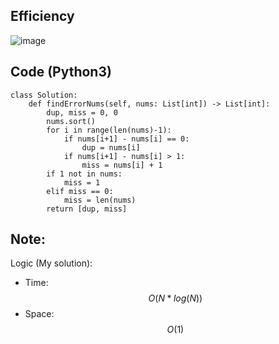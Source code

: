 ## Efficiency
![image](https://github.com/KCP17/Leetcode-solutions/assets/148914885/105a4c73-6a00-4eab-a068-1d67a0258ee4)

## Code (Python3)
```python3 []
class Solution:
    def findErrorNums(self, nums: List[int]) -> List[int]:
        dup, miss = 0, 0
        nums.sort()
        for i in range(len(nums)-1):
            if nums[i+1] - nums[i] == 0:
                dup = nums[i]
            if nums[i+1] - nums[i] > 1:
                miss = nums[i] + 1
        if 1 not in nums:
            miss = 1
        elif miss == 0:
            miss = len(nums)
        return [dup, miss]
```
## Note:
Logic (My solution):
- Time: $$O(N * log(N))$$
- Space: $$O(1)$$

